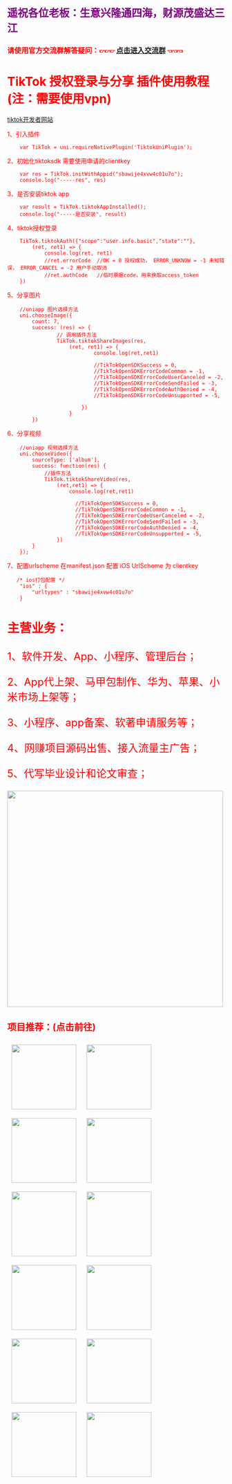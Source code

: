 ### <font color=Purple size=5>遥祝各位老板：生意兴隆通四海，财源茂盛达三江</font>

### <font color="red">请使用官方交流群解答疑问：👉︎👉︎👉︎ [点击进入交流群](https://ext.dcloud.net.cn/publisher/start-session?pluginId=23449) 👈︎👈︎👈︎




# <font color="red">TikTok 授权登录与分享 插件使用教程(注：需要使用vpn)

[tiktok开发者网站](https://developers.tiktok.com/)


1、引入插件

```	
    var TikTok = uni.requireNativePlugin('TiktokUniPlugin');
```

2、初始化tiktoksdk 需要使用申请的clientkey

```	
	var res = TikTok.initWithAppid("sbawije4xvw4c01u7o");
	console.log("-----res", res)
```

3、是否安装tiktok app

```	
	var result = TikTok.tiktokAppInstalled();
    console.log("-----是否安装", result)
```

4、tiktok授权登录

```	
    TikTok.tiktokAuth({"scope":"user.info.basic","state":""},
        (ret, ret1) => {
			console.log(ret, ret1)
            //ret.errorCode  //OK = 0 授权成功， ERROR_UNKNOW = -1 未知错误， ERROR_CANCEL = -2 用户手动取消
            //ret.authCode   //临时票据code，用来换取access_token
	})
```

5、分享图片

```	
    //uniapp 图片选择方法
    uni.chooseImage({
		count: 7,
		success: (res) => {
				// 调用插件方法
				TikTok.tiktokShareImages(res,
					(ret, ret1) => {
							console.log(ret,ret1)
                            
                            //TikTokOpenSDKSuccess = 0,
                            //TikTokOpenSDKErrorCodeCommon = -1,
                            //TikTokOpenSDKErrorCodeUserCanceled = -2,
                            //TikTokOpenSDKErrorCodeSendFailed = -3,
                            //TikTokOpenSDKErrorCodeAuthDenied = -4,
                            //TikTokOpenSDKErrorCodeUnsupported = -5,

						})
					}
		})

```


6、分享视频

```	
    //uniapp 视频选择方法
   	uni.chooseVideo({
		sourceType: ['album'],
		success: function(res) {
            //插件方法
            TikTok.tiktokShareVideo(res,
                (ret,ret1) => {
                    console.log(ret,ret1)
                      
                      //TikTokOpenSDKSuccess = 0,
                      //TikTokOpenSDKErrorCodeCommon = -1,
                      //TikTokOpenSDKErrorCodeUserCanceled = -2,
                      //TikTokOpenSDKErrorCodeSendFailed = -3,
                      //TikTokOpenSDKErrorCodeAuthDenied = -4,
                      //TikTokOpenSDKErrorCodeUnsupported = -5,
                })
        }
	});

```

7、配置urlscheme  在manifest.json 配置 iOS UrlScheme 为 clientkey

```	
   /* ios打包配置 */
    "ios" : {
        "urltypes" : "sbawije4xvw4c01u7o"
    }
```

<font color=red size=5>

### 主营业务：

 1、软件开发、App、小程序、管理后台；
 
 2、App代上架、马甲包制作、华为、苹果、小米市场上架等；
 
 3、小程序、app备案、软著申请服务等；
 
 4、网赚项目源码出售、接入流量主广告；
 
 5、代写毕业设计和论文审查；

<img src="https://codesuccess.online/h5/rjkflogo2.jpg" width="500px" />

</font>


## 项目推荐：(点击前往)

<a href="https://ext.dcloud.net.cn/plugin?id=22889"><img src="https://codesuccess.online/h5/app/image/22889.png" width="150px"  style="margin:10px"></a>
<a href="https://ext.dcloud.net.cn/plugin?id=22987"><img src="https://codesuccess.online/h5/app/image/22987.png" width="150px"  style="margin:10px"></a>
<a href="https://ext.dcloud.net.cn/plugin?id=19789"><img src="https://codesuccess.online/h5/app/image/19789.png" width="150px"  style="margin:10px"></a>
<a href="https://ext.dcloud.net.cn/plugin?id=19852"><img src="https://codesuccess.online/h5/app/image/19852.png" width="150px"  style="margin:10px"></a>
<a href="https://ext.dcloud.net.cn/plugin?id=23356"><img src="https://codesuccess.online/h5/app/image/23356.png" width="150px"  style="margin:10px"></a>
<a href="https://ext.dcloud.net.cn/plugin?id=23369"><img src="https://codesuccess.online/h5/app/image/23369.jpg" width="150px"  style="margin:10px"></a>
<a href="https://ext.dcloud.net.cn/plugin?id=23394"><img src="https://codesuccess.online/h5/app/image/23394.png" width="150px"  style="margin:10px"></a>
<a href="https://ext.dcloud.net.cn/plugin?id=23395"><img src="https://codesuccess.online/h5/app/image/23395.png" width="150px"  style="margin:10px"></a>
<a href="https://ext.dcloud.net.cn/plugin?id=23406"><img src="https://codesuccess.online/h5/app/image/23406.png" width="150px"  style="margin:10px"></a>
<a href="https://ext.dcloud.net.cn/plugin?id=23416"><img src="https://codesuccess.online/h5/app/image/23416.jpg" width="150px"  style="margin:10px"></a>
<a href="https://ext.dcloud.net.cn/plugin?id=23426"><img src="https://codesuccess.online/h5/app/image/23426.png" width="150px"  style="margin:10px"></a>
<a href="https://ext.dcloud.net.cn/plugin?id=23449"><img src="https://codesuccess.online/h5/app/image/23449.png" width="150px"  style="margin:10px"></a>
